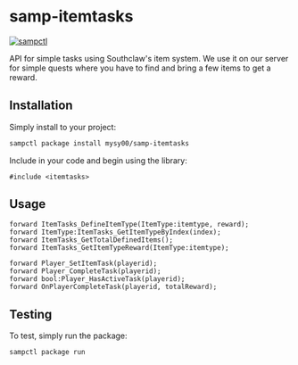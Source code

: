 # samp-itemtasks

[![sampctl](https://img.shields.io/badge/sampctl-samp--itemtasks-2f2f2f.svg?style=for-the-badge)](https://github.com/mysy00/samp-itemtasks)

API for simple tasks using Southclaw's item system.
We use it on our server for simple quests where you have to find and bring a few items to get a reward.

## Installation

Simply install to your project:

```bash
sampctl package install mysy00/samp-itemtasks
```

Include in your code and begin using the library:

```pawn
#include <itemtasks>
```

## Usage

```pawn
forward ItemTasks_DefineItemType(ItemType:itemtype, reward);
forward ItemType:ItemTasks_GetItemTypeByIndex(index);
forward ItemTasks_GetTotalDefinedItems();
forward ItemTasks_GetItemTypeReward(ItemType:itemtype);

forward Player_SetItemTask(playerid);
forward Player_CompleteTask(playerid);
forward bool:Player_HasActiveTask(playerid);
forward OnPlayerCompleteTask(playerid, totalReward);
```

## Testing

<!--
Depending on whether your package is tested via in-game "demo tests" or
y_testing unit-tests, you should indicate to readers what to expect below here.
-->

To test, simply run the package:

```bash
sampctl package run
```
